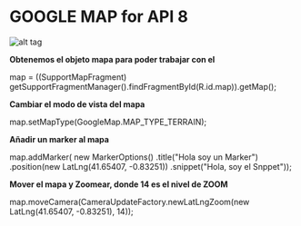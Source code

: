 GOOGLE MAP for API 8
====================
![alt tag](http://www.hosteriamirasierra.com/images/GOOGLE-MAPAS.jpg)

**Obtenemos el objeto mapa para poder trabajar con el**

map = ((SupportMapFragment) getSupportFragmentManager().findFragmentById(R.id.map)).getMap();
		
**Cambiar el modo de vista del mapa**

map.setMapType(GoogleMap.MAP_TYPE_TERRAIN);
		
**Añadir un marker al mapa**

map.addMarker(
	new MarkerOptions()
    .title("Hola soy un Marker")
    .position(new LatLng(41.65407, -0.83251))
    .snippet("Hola, soy el Snppet"));
		
**Mover el mapa y Zoomear, donde 14 es el nivel de ZOOM**

map.moveCamera(CameraUpdateFactory.newLatLngZoom(new LatLng(41.65407, -0.83251), 14));